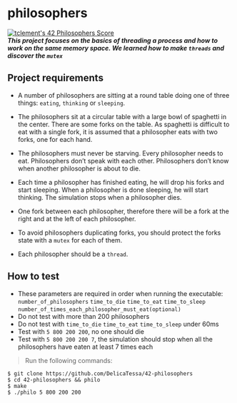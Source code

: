 # philosophers
[![tclement's 42 Philosophers Score](https://badge42.vercel.app/api/v2/cl59lbrtc003009jqom2qgm4z/project/2202410)](https://github.com/JaeSeoKim/badge42)<br>
***This project focuses on the basics of threading a process and how to work on the same memory space. We learned how to make `threads` and discover the `mutex`***

## Project requirements

- A number of philosophers are sitting at a round table doing one of three things: `eating`, `thinking` or `sleeping`. 
  
- The philosophers sit at a circular table with a large bowl of spaghetti in the center. There are some forks on the table. As spaghetti is difficult to eat with a single fork, it is assumed that a philosopher eats with two forks, one for each hand.

- The philosophers must never be starving. Every philosopher needs to eat. Philosophers don’t speak with each other. Philosophers don’t know when another philosopher is about to die. 

- Each time a philosopher has finished eating, he will drop his forks and start sleeping. When a philosopher is done sleeping, he will start thinking. The simulation stops when a philosopher dies.

- One fork between each philosopher, therefore there will be a fork at the right and at the left of each philosopher.
  
- To avoid philosophers duplicating forks, you should protect the forks state with a `mutex` for each of them.
  
- Each philosopher should be a `thread`.


## How to test

- These parameters are required in order when running the executable: `number_of_philosophers` `time_to_die` `time_to_eat` `time_to_sleep` `number_of_times_each_philosopher_must_eat(optional)`
- Do not test with more than 200 philosophers
- Do not test with `time_to_die` `time_to_eat` `time_to_sleep` under 60ms
- Test with `5 800 200 200`, no one should die
- Test with `5 800 200 200 7`, the simulation should stop when all the philosophers have eaten at least 7 times each

> Run the following commands:

```shell
$ git clone https://github.com/DelicaTessa/42-philosophers
$ cd 42-philosophers && philo
$ make
$ ./philo 5 800 200 200
```
